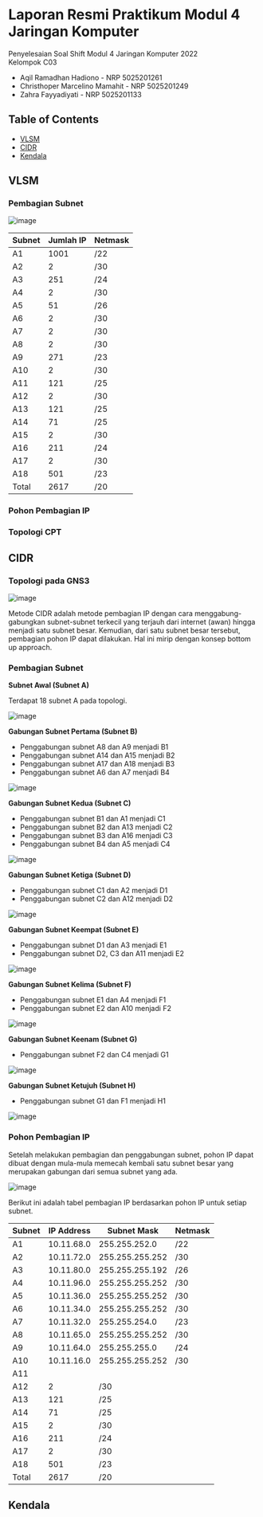 # Laporan Resmi Praktikum Modul 4 Jaringan Komputer

Penyelesaian Soal Shift Modul 4 Jaringan Komputer 2022 <br>
Kelompok C03
- Aqil Ramadhan Hadiono - NRP 5025201261
- Christhoper Marcelino Mamahit - NRP 5025201249
- Zahra Fayyadiyati - NRP 5025201133

## Table of Contents
* [VLSM](#vlsm)
* [CIDR](#cidr)
* [Kendala](#kendala)

## VLSM
### Pembagian Subnet  
![image](https://user-images.githubusercontent.com/78243059/203458942-d5454a32-cf54-48a4-9a02-90cfc897e7f4.png)


|Subnet     |Jumlah IP |Netmask   |
|-          |-         |-         |
|A1         |1001      |/22       |
|A2         |2         |/30       |
|A3         |251       |/24       |
|A4         |2         |/30       |
|A5         |51        |/26       |
|A6         |2         |/30       |
|A7         |2         |/30       |
|A8         |2         |/30       |
|A9         |271       |/23       |
|A10        |2         |/30       |
|A11        |121       |/25       |
|A12        |2         |/30       |
|A13        |121       |/25       |
|A14        |71        |/25       |
|A15        |2         |/30       |
|A16        |211       |/24       |
|A17        |2         |/30       |
|A18        |501       |/23       |
|Total      |2617      |/20       |

### Pohon Pembagian IP

### Topologi CPT

## CIDR
### Topologi pada GNS3

![image](https://user-images.githubusercontent.com/34309557/203185983-fee42a6f-93a9-4460-9a29-25d9522f84b3.png)

Metode CIDR adalah metode pembagian IP dengan cara menggabung-gabungkan subnet-subnet terkecil yang terjauh dari internet (awan) hingga menjadi satu subnet besar. Kemudian, dari satu subnet besar tersebut, pembagian pohon IP dapat dilakukan. Hal ini mirip dengan konsep bottom up approach.

### Pembagian Subnet

**Subnet Awal (Subnet A)**

Terdapat  18 subnet A pada topologi.

![image](https://user-images.githubusercontent.com/34309557/203200840-c2415e28-d268-491f-9ae6-e8dd565dc8ca.png)

**Gabungan Subnet Pertama (Subnet B)**

- Penggabungan subnet A8 dan A9 menjadi B1
- Penggabungan subnet A14 dan A15 menjadi B2
- Penggabungan subnet A17 dan A18 menjadi B3
- Penggabungan subnet A6 dan A7 menjadi B4

![image](https://user-images.githubusercontent.com/34309557/203201915-25e91ca9-ea3d-4d6b-8313-162b9cd09c09.png)

**Gabungan Subnet Kedua (Subnet C)**

- Penggabungan subnet B1 dan A1 menjadi C1
- Penggabungan subnet B2 dan A13 menjadi C2
- Penggabungan subnet B3 dan A16 menjadi C3
- Penggabungan subnet B4 dan A5 menjadi C4

![image](https://user-images.githubusercontent.com/34309557/203203185-cdb58712-7291-4b57-8f65-01fe1664d1d3.png)

**Gabungan Subnet Ketiga (Subnet D)**

- Penggabungan subnet C1 dan A2 menjadi D1
- Penggabungan subnet C2 dan A12 menjadi D2

![image](https://user-images.githubusercontent.com/34309557/203211722-0edfd18e-99d3-48c3-8576-216696be3c45.png)

**Gabungan Subnet Keempat (Subnet E)**

- Penggabungan subnet D1 dan A3 menjadi E1
- Penggabungan subnet D2, C3 dan A11 menjadi E2

![image](https://user-images.githubusercontent.com/34309557/203212828-7e0f2416-0420-44ef-b121-29cf0057df48.png)

**Gabungan Subnet Kelima (Subnet F)**

- Penggabungan subnet E1 dan A4 menjadi F1 
- Penggabungan subnet E2 dan A10 menjadi F2

![image](https://user-images.githubusercontent.com/34309557/203212619-b1114c1f-6de2-492f-9c03-5acda24d872f.png)

**Gabungan Subnet Keenam (Subnet G)**

- Penggabungan subnet F2 dan C4 menjadi G1

![image](https://user-images.githubusercontent.com/34309557/203212948-0de71d1f-9213-46c1-948b-2efd7edb6cdb.png)

**Gabungan Subnet Ketujuh (Subnet H)**

- Penggabungan subnet G1 dan F1 menjadi H1

![image](https://user-images.githubusercontent.com/34309557/203213091-3276f630-4ca3-44f5-8622-bdcbea3bfbb9.png)

### Pohon Pembagian IP

Setelah melakukan pembagian dan penggabungan subnet, pohon IP dapat dibuat dengan mula-mula memecah kembali satu subnet besar yang merupakan gabungan dari semua subnet yang ada.

![image](https://user-images.githubusercontent.com/34309557/203242453-493f0f94-e6a2-4879-ba12-2130dc6b4560.png)

Berikut ini adalah tabel pembagian IP berdasarkan pohon IP untuk setiap subnet.

|Subnet     |IP  Address    |Subnet Mask      |Netmask   |
|-          |-              |-                |-         |
|A1         |10.11.68.0     |255.255.252.0    |/22       |
|A2         |10.11.72.0     |255.255.255.252  |/30       |
|A3         |10.11.80.0     |255.255.255.192  |/26       |
|A4         |10.11.96.0     |255.255.255.252  |/30       |
|A5         |10.11.36.0     |255.255.255.252  |/30       |
|A6         |10.11.34.0     |255.255.255.252  |/30       |
|A7         |10.11.32.0     |255.255.254.0    |/23       |
|A8         |10.11.65.0     |255.255.255.252  |/30       |
|A9         |10.11.64.0     |255.255.255.0    |/24       |
|A10        |10.11.16.0     |255.255.255.252  |/30       |
|A11        
|A12        |2         |/30       |
|A13        |121       |/25       |
|A14        |71        |/25       |
|A15        |2         |/30       |
|A16        |211       |/24       |
|A17        |2         |/30       |
|A18        |501       |/23       |
|Total      |2617      |/20       |

## Kendala
